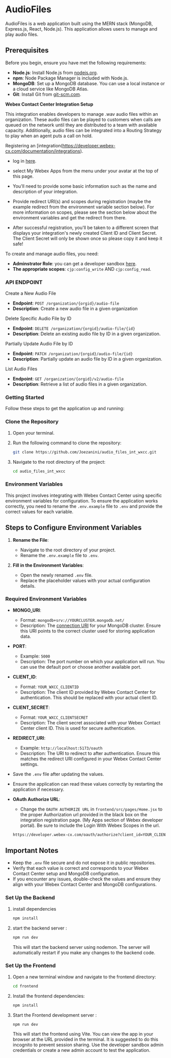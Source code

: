 # AudioFiles

AudioFiles is a web application built using the MERN stack (MongoDB, Express.js, React, Node.js). This application allows users to manage and play audio files.

## Prerequisites

Before you begin, ensure you have met the following requirements:

- **Node.js**: Install Node.js from [nodejs.org](https://nodejs.org/).
- **npm**: Node Package Manager is included with Node.js.
- **MongoDB**: Set up a MongoDB database. You can use a local instance or a cloud service like MongoDB Atlas.
- **Git**: Install Git from [git-scm.com](https://git-scm.com/).

**Webex Contact Center Integration Setup**

This integration enables developers to manage .wav audio files within an organization. These audio files can be played to customers when calls are queued on the network until they are distributed to a team with available capacity. Additionally, audio files can be integrated into a Routing Strategy to play when an agent puts a call on hold.

Registering an [integration(https://developer.webex-cx.com/documentation/integrations).

- log in [here](https://developer.webex-cx.com/).
- select My Webex Apps from the menu under your avatar at the top of this page.
- You'll need to provide some basic information such as the name and description of your integration.
- Provide redirect URI(s) and scopes during registration (maybe the example redirect from the environment variable section below). For more information on scopes, please see the section below about the environment variables and get the redirect from there.

- After successful registration, you'll be taken to a different screen that displays your integration's newly created Client ID and Client Secret. The Client Secret will only be shown once so please copy it and keep it safe!

To create and manage audio files, you need:

- **Adminstrator Role**: you can get a developer sandbox [here](https://developer.webex-cx.com/sandbox).
- **The appropriate scopes**: ```cjp:config_write``` AND ```cjp:config_read```.

### API ENDPOINT

Create a New Audio File
- **Endpoint**: ```POST /organization/{orgid}/audio-file```
- **Description**: Create a new audio file in a given organization

Delete Specific Audio File by ID
- **Endpoint**: ```DELETE /organization/{orgid}/audio-file/{id}```
- **Description**: Delete an existing audio file by ID in a given organization.

Partially Update Audio File by ID
- **Endpoint**: ```PATCH /organization/{orgid}/audio-file/{id}```
- **Description**: Partially update an audio file by ID in a given organization.

List Audio Files
- **Endpoint**: ```GET /organization/{orgid}/v2/audio-file```
- **Description**: Retrieve a list of audio files in a given organization.

### Getting Started

Follow these steps to get the application up and running:

### Clone the Repository

1. Open your terminal.
2. Run the following command to clone the repository:

   ```bash
   git clone https://github.com/Joezanini/audio_files_int_wxcc.git
   ```
3. Navigate to the root directory of the project:
    ```bash
    cd audio_files_int_wxcc

### Environment Variables

This project involves integrating with Webex Contact Center using specific environment variables for configuration. To ensure the application works correctly, you need to rename the `.env.example` file to `.env` and provide the correct values for each variable.

## Steps to Configure Environment Variables

1. **Rename the File**:
   - Navigate to the root directory of your project.
   - Rename the `.env.example` file to `.env`.

2. **Fill in the Environment Variables**:
   - Open the newly renamed `.env` file.
   - Replace the placeholder values with your actual configuration details.

### Required Environment Variables

- **MONGO_URI**:
  - Format: `mongodb+srv://YOURCLUSTER.mongodb.net/`
  - Description: The [connection URI](https://www.mongodb.com/docs/guides/atlas/connection-string/) for your MongoDB cluster. Ensure this URI points to the correct cluster used for storing application data.

- **PORT**:
  - Example: `5000`
  - Description: The port number on which your application will run. You can use the default port or choose another available port.

- **CLIENT_ID**:
  - Format: `YOUR_WXCC_CLIENTID`
  - Description: The client ID provided by Webex Contact Center for authentication. This should be replaced with your actual client ID.

- **CLIENT_SECRET**:
  - Format: `YOUR_WXCC_CLIENTSECRET`
  - Description: The client secret associated with your Webex Contact Center client ID. This is used for secure authentication.

- **REDIRECT_URI**:
  - Example: `http://localhost:5173/oauth`
  - Description: The URI to redirect to after authentication. Ensure this matches the redirect URI configured in your Webex Contact Center settings.

- Save the `.env` file after updating the values.
- Ensure the application can read these values correctly by restarting the application if necessary.

- **OAuth Authorize URL**:

    - Change the ```OAUTH AUTHORIZE URL``` in ```frontend/src/pages/Home.jsx``` to the proper Authorization url provided in the black box on the integration registration page. (My Apps section of Webex developer portal). Be sure to include the Login With Webex Scopes in the url.
    ```bash
    https://developer.webex-cx.com/oauth/authorize?client_id=YOUR_CLIENT_ID&response_type=code&redirect_uri=YOUR_REDIRECT_URI&scope=spark%3Akms%20cjp%3Aconfig_write%20cjp%3Aconfig_read%20openid%20email%20profile
    ```

## Important Notes

- Keep the `.env` file secure and do not expose it in public repositories.
- Verify that each value is correct and corresponds to your Webex Contact Center setup and MongoDB configuration.
- If you encounter any issues, double-check the values and ensure they align with your Webex Contact Center and MongoDB configurations.

### Set Up the Backend
1. install dependencies
    ```bash
    npm install
    ```
2. start the backend server :
    ```bash
    npm run dev
    ```
    This will start the backend server using nodemon. The server will
    automatically restart if you make any changes to the backend code.

### Set Up the Frontend
1. Open a new terminal window and navigate to the frontend directory:
    ```bash
    cd frontend
    ```
2. Install the frontend dependencies:
    ```bash
    npm install
    ```
3. Start the Frontend development server :
    ```bash
    npm run dev
    ```
    This will start the frontend using Vite. You can view the app in your
    browser at the URL provided in the terminal. It is suggested to do this incognito to prevent session sharing. Use the developer sandbox admin credentials or create a new admin account to test the application.


